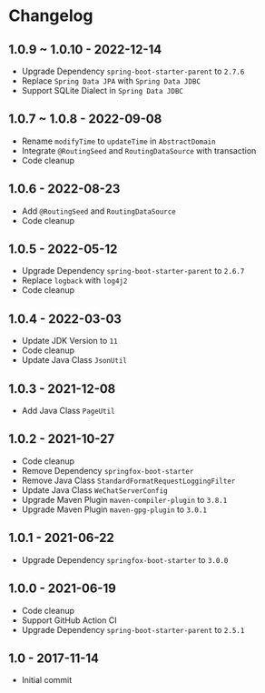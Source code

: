 # Changelog

## 1.0.9 ~ 1.0.10 - 2022-12-14

- Upgrade Dependency `spring-boot-starter-parent` to `2.7.6`
- Replace `Spring Data JPA` with `Spring Data JDBC`
- Support SQLite Dialect in `Spring Data JDBC`

## 1.0.7 ~ 1.0.8 - 2022-09-08

- Rename `modifyTime` to `updateTime` in `AbstractDomain`
- Integrate `@RoutingSeed` and `RoutingDataSource` with transaction
- Code cleanup

## 1.0.6 - 2022-08-23

- Add `@RoutingSeed` and `RoutingDataSource`
- Code cleanup

## 1.0.5 - 2022-05-12

- Upgrade Dependency `spring-boot-starter-parent` to `2.6.7`
- Replace `logback` with `log4j2`
- Code cleanup

## 1.0.4 - 2022-03-03

- Update JDK Version to `11`
- Code cleanup
- Update Java Class `JsonUtil`

## 1.0.3 - 2021-12-08

- Add Java Class `PageUtil`

## 1.0.2 - 2021-10-27

- Code cleanup
- Remove Dependency `springfox-boot-starter`
- Remove Java Class `StandardFormatRequestLoggingFilter`
- Update Java Class `WeChatServerConfig`
- Upgrade Maven Plugin `maven-compiler-plugin` to `3.8.1`
- Upgrade Maven Plugin `maven-gpg-plugin` to `3.0.1`

## 1.0.1 - 2021-06-22

- Upgrade Dependency `springfox-boot-starter` to `3.0.0`

## 1.0.0 - 2021-06-19

- Code cleanup
- Support GitHub Action CI
- Upgrade Dependency `spring-boot-starter-parent` to `2.5.1`

## 1.0 - 2017-11-14

- Initial commit
